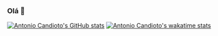 ### Olá 🙂
[![Antonio Candioto's GitHub stats](https://github-readme-stats.vercel.app/api?username=antoniolpcan&show_icons=true&theme=gruvbox)](https://github.com/antoniolpcan/github-readme-stats)
[![Antonio Candioto's wakatime stats](https://github-readme-stats.vercel.app/api?username=antoniolpcan)](https://github.com/antoniolpcan/github-readme-stats)

